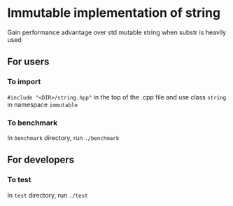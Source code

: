 # Immutable implementation of string

Gain performance advantage over std mutable string when substr is heavily used

## For users

### To import

```#include "<DIR>/string.hpp"``` in the top of the .cpp file and use class ```string``` in namespace ```immutable```

### To benchmark

In ```benchmark``` directory, run ```./benchmark```

## For developers

### To test

In ```test``` directory, run ```./test```
